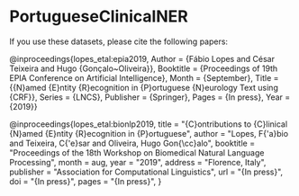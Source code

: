 # PortugueseClinicalNER
If you use these datasets, please cite the following papers:

@inproceedings{lopes_etal:epia2019,
Author = {Fábio Lopes and César Teixeira and Hugo {Gonçalo~Oliveira}},
Booktitle = {Proceedings of 19th EPIA Conference on Artificial Intelligence},
Month = {September},
Title = {{N}amed {E}ntity {R}ecognition in {P}ortuguese {N}eurology Text using {CRF}},
Series = {LNCS},
Publisher = {Springer},
Pages = {In press},
Year = {2019}}

@inproceedings{lopes_etal:bionlp2019,
    title = "{C}ontributions to {C}linical {N}amed {E}ntity {R}ecognition in {P}ortuguese",
    author = "Lopes, F{\'a}bio and Teixeira, C{\'e}sar and Oliveira, Hugo Gon{\cc}alo",
    booktitle = "Proceedings of the 18th Workshop on Biomedical Natural Language Processing",
    month = aug,
    year = "2019",
    address = "Florence, Italy",
    publisher = "Association for Computational Linguistics",
    url = "{In press}",
    doi = "{In press}",
    pages = "{In press}",
}
